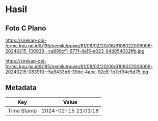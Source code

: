 # Hasil

## Foto C Plano

https://sirekap-obj-formc.kpu.go.id/b195/pemilu/ppwp/61/08/02/20/06/6108022006006-20240215-100938--ca899cf1-677f-4a15-a023-84d854032ffb.jpg

https://sirekap-obj-formc.kpu.go.id/b195/pemilu/ppwp/61/08/02/20/06/6108022006006-20240215-083910--5a9433b6-39de-4abc-92e8-1b7cf94e5d75.jpg


## Metadata

| Key        | Value               |
| ---------- | ------------------- |
| Time Stamp | 2024-02-15 21:01:18 |



